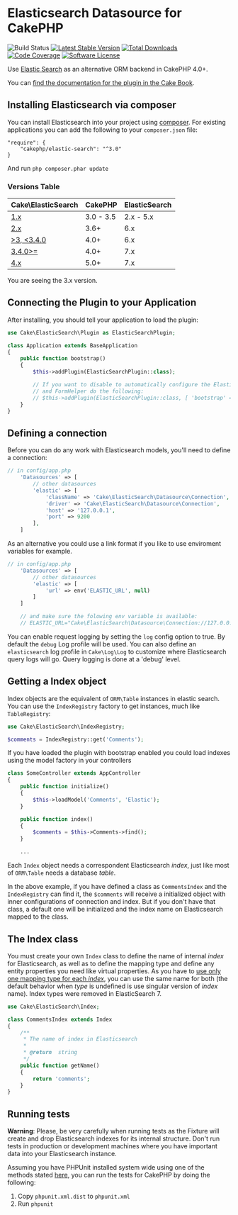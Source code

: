 # Elasticsearch Datasource for CakePHP

![Build Status](https://github.com/cakephp/elastic-search/actions/workflows/ci.yml/badge.svg?branch=master)
[![Latest Stable Version](https://img.shields.io/github/v/release/cakephp/elastic-search?sort=semver&style=flat-square)](https://packagist.org/packages/cakephp/elastic-search)
[![Total Downloads](https://img.shields.io/packagist/dt/cakephp/elastic-search?style=flat-square)](https://packagist.org/packages/cakephp/elastic-search/stats)
[![Code Coverage](https://img.shields.io/coveralls/cakephp/elastic-search/master.svg?style=flat-square)](https://coveralls.io/r/cakephp/elastic-search?branch=master)
[![Software License](https://img.shields.io/badge/license-MIT-brightgreen.svg?style=flat-square)](LICENSE)

Use [Elastic Search](https://www.elastic.co/) as an alternative ORM backend in CakePHP 4.0+.

You can [find the documentation for the plugin in the Cake Book](http://book.cakephp.org/elasticsearch).

## Installing Elasticsearch via composer

You can install Elasticsearch into your project using
[composer](http://getcomposer.org). For existing applications you can add the
following to your `composer.json` file:

    "require": {
        "cakephp/elastic-search": "^3.0"
    }

And run `php composer.phar update`

### Versions Table

| Cake\ElasticSearch                                                 | CakePHP   | ElasticSearch |
| ---                                                                | ---       | ---           |
| [1.x](https://github.com/cakephp/elastic-search/tree/1.0)          | 3.0 - 3.5 | 2.x - 5.x     |
| [2.x](https://github.com/cakephp/elastic-search/tree/2.x)          | 3.6+      | 6.x           |
| [>3, <3.4.0](https://github.com/cakephp/elastic-search/tree/3.3.0) | 4.0+      | 6.x           |
| [3.4.0>=](https://github.com/cakephp/elastic-search/tree/3.x)      | 4.0+      | 7.x           |
| [4.x](https://github.com/cakephp/elastic-search/tree/5.x)          | 5.0+      | 7.x           |

You are seeing the 3.x version.

## Connecting the Plugin to your Application

After installing, you should tell your application to load the plugin:

```php
use Cake\ElasticSearch\Plugin as ElasticSearchPlugin;

class Application extends BaseApplication
{
    public function bootstrap()
    {
        $this->addPlugin(ElasticSearchPlugin::class);

        // If you want to disable to automatically configure the Elastic model provider
        // and FormHelper do the following:
        // $this->addPlugin(ElasticSearchPlugin::class, [ 'bootstrap' => false ]);
    }
}
```

## Defining a connection

Before you can do any work with Elasticsearch models, you'll need to define
a connection:

```php
// in config/app.php
    'Datasources' => [
        // other datasources
        'elastic' => [
            'className' => 'Cake\ElasticSearch\Datasource\Connection',
            'driver' => 'Cake\ElasticSearch\Datasource\Connection',
            'host' => '127.0.0.1',
            'port' => 9200
        ],
    ]
```
As an alternative you could use a link format if you like to use enviroment variables for example.

```php
// in config/app.php
    'Datasources' => [
        // other datasources
        'elastic' => [
            'url' => env('ELASTIC_URL', null)
        ]
    ]

    // and make sure the folowing env variable is available:
    // ELASTIC_URL="Cake\ElasticSearch\Datasource\Connection://127.0.0.1:9200?driver=Cake\ElasticSearch\Datasource\Connection"
```

You can enable request logging by setting the `log` config option to true. By
default the `debug` Log profile will be used. You can also
define an `elasticsearch` log profile in `Cake\Log\Log` to customize where
Elasticsearch query logs will go. Query logging is done at a 'debug' level.

## Getting a Index object

Index objects are the equivalent of `ORM\Table` instances in elastic search. You can
use the `IndexRegistry` factory to get instances, much like `TableRegistry`:

```php
use Cake\ElasticSearch\IndexRegistry;

$comments = IndexRegistry::get('Comments');
```

If you have loaded the plugin with bootstrap enabled you could load indexes using the model factory in your controllers
```php
class SomeController extends AppController
{
    public function initialize()
    {
        $this->loadModel('Comments', 'Elastic');
    }

    public function index()
    {
        $comments = $this->Comments->find();
    }

    ...
```

Each `Index` object needs a correspondent Elasticsearch _index_, just like most of `ORM\Table` needs a database _table_.

In the above example, if you have defined a class as `CommentsIndex` and the `IndexRegistry` can find it, the `$comments` will receive a initialized object with inner configurations of connection and index. But if you don't have that class, a default one will be initialized and the index name on Elasticsearch mapped to the class.

## The Index class

You must create your own `Index` class to define the name of internal _index_
for Elasticsearch, as well as to define the mapping type and define any entity
properties you need like virtual properties. As you have to
[use only one mapping type for each _index_](https://www.elastic.co/guide/en/elasticsearch/reference/master/removal-of-types.html),
you can use the same name for both (the default behavior when _type_ is
undefined is use singular version of _index_ name). Index types were removed
in ElasticSearch 7.

```php
use Cake\ElasticSearch\Index;

class CommentsIndex extends Index
{
    /**
     * The name of index in Elasticsearch
     *
     * @return  string
     */
    public function getName()
    {
        return 'comments';
    }
}
```

## Running tests

**Warning**: Please, be very carefully when running tests as the Fixture will
create and drop Elasticsearch indexes for its internal structure. Don't run tests
in production or development machines where you have important data into your
Elasticsearch instance.

Assuming you have PHPUnit installed system wide using one of the methods stated
[here](http://phpunit.de/manual/current/en/installation.html), you can run the
tests for CakePHP by doing the following:

1. Copy `phpunit.xml.dist` to `phpunit.xml`
2. Run `phpunit`
